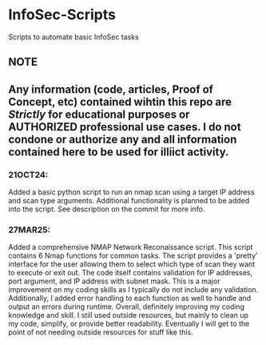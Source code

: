 # InfoSec-Scripts
Scripts to automate basic InfoSec tasks

## NOTE
Any information (code, articles, Proof of Concept, etc) contained wihtin this repo are _Strictly_ for educational purposes or AUTHORIZED professional use cases. I do not condone or authorize any and all information contained here to be used for illiict activity.  
-----------------------------------------------------------------------------------------------------------------------------------------------------------------------------------------------------------------------------------------------------
### 21OCT24: 
Added a basic python script to run an nmap scan using a target IP address and scan type arguments. Additional functionality is planned to be added into the script. See description on the commit for more info.  

### 27MAR25: 
Added a comprehensive NMAP Network Reconaissance script. This script contains 6 Nmap functions for common tasks. The script provides a 'pretty' interface for the user allowing them to select which type of scan they want to execute or exit out. The code itself contains validation for IP addresses, port argument, and IP address with subnet mask. This is a major improvement on my coding skills as I typically do not include any validation. Additionally, I added error handling to each function as well to handle and output an errors during runtime. Overall, definitely improving my coding knowledge and skill. I still used outside resources, but mainly to clean up my code, simplify, or provide better readability. Eventually I will get to the point of not needing outside resources for stuff like this. 
